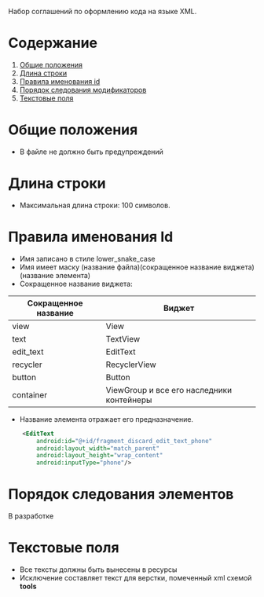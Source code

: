 Набор соглашений по оформлению кода на языке XML. 

# Содержание
1. [Общие положения](#common_rules)
2. [Длина строки](#line_length)
3. [Правила именования id](#naming)
4. [Порядок следования модификаторов](#modifier_order) 
5. [Текстовые поля](#text_fields)


# <a name='common_rules'>Общие положения</a>
- В файле не должно быть предупреждений

# <a name='line_length '>Длина строки</a>
- Максимальная длина строки: 100 символов.

# <a name='naming'>Правила именования Id</a>
- Имя записано в стиле lower_snake_case
- Имя имеет маску (название файла)(сокращенное название виджета)(название элемента) 
- Сокращенное название виджета:

| Сокращенное название | Виджет |
| ------ | ------ |
| view | View |
| text | TextView |
| edit_text | EditText |
| recycler | RecyclerView |
| button | Button |
| container | ViewGroup и все его наследники контейнеры |
- Название элемента отражает его предназначение. 


```xml
    <EditText
        android:id="@+id/fragment_discard_edit_text_phone"
        android:layout_width="match_parent"
        android:layout_height="wrap_content"
        android:inputType="phone"/>
```

# <a name='modifier_order'>Порядок следования элементов</a>
В разработке

# <a name='text_fields'>Текстовые поля</a>
- Все тексты должны быть вынесены в ресурсы
- Исключение составляет текст для верстки, помеченный xml схемой **tools**

